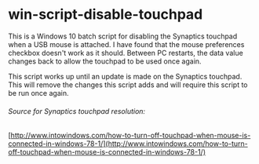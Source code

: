 # win-script-disable-touchpad
This is a Windows 10 batch script for disabling the Synaptics touchpad when a USB mouse is attached. I have found that the mouse preferences checkbox doesn't work as it should. Between PC restarts, the data value changes back to allow the touchpad to be used once again.

This script works up until an update is made on the Synaptics touchpad. This will remove the changes this script adds and will require this script to be run once again.

###### Source for Synaptics touchpad resolution:
[http://www.intowindows.com/how-to-turn-off-touchpad-when-mouse-is-connected-in-windows-78-1/](http://www.intowindows.com/how-to-turn-off-touchpad-when-mouse-is-connected-in-windows-78-1/)
